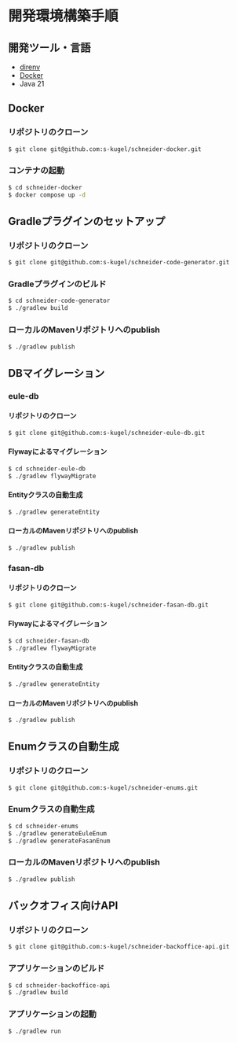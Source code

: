 # 開発環境構築手順

## 開発ツール・言語

- [direnv](https://github.com/direnv/direnv)
- [Docker](https://www.docker.com/ja-jp/products/docker-desktop/)
- Java 21

## Docker

### リポジトリのクローン

```sh
$ git clone git@github.com:s-kugel/schneider-docker.git
```

### コンテナの起動

```sh
$ cd schneider-docker
$ docker compose up -d
```

## Gradleプラグインのセットアップ

### リポジトリのクローン

```sh
$ git clone git@github.com:s-kugel/schneider-code-generator.git
```

### Gradleプラグインのビルド

```sh
$ cd schneider-code-generator
$ ./gradlew build
```

### ローカルのMavenリポジトリへのpublish

```sh
$ ./gradlew publish
```

## DBマイグレーション

### eule-db

#### リポジトリのクローン

```sh
$ git clone git@github.com:s-kugel/schneider-eule-db.git
```

#### Flywayによるマイグレーション

```sh
$ cd schneider-eule-db
$ ./gradlew flywayMigrate
```

#### Entityクラスの自動生成

```sh
$ ./gradlew generateEntity
```

#### ローカルのMavenリポジトリへのpublish

```sh
$ ./gradlew publish
```

### fasan-db

#### リポジトリのクローン

```sh
$ git clone git@github.com:s-kugel/schneider-fasan-db.git
```

#### Flywayによるマイグレーション

```sh
$ cd schneider-fasan-db
$ ./gradlew flywayMigrate
```

#### Entityクラスの自動生成

```sh
$ ./gradlew generateEntity
```

#### ローカルのMavenリポジトリへのpublish

```sh
$ ./gradlew publish
```

## Enumクラスの自動生成

### リポジトリのクローン

```sh
$ git clone git@github.com:s-kugel/schneider-enums.git
```

### Enumクラスの自動生成

```sh
$ cd schneider-enums
$ ./gradlew generateEuleEnum
$ ./gradlew generateFasanEnum
```

### ローカルのMavenリポジトリへのpublish

```sh
$ ./gradlew publish
```

## バックオフィス向けAPI

### リポジトリのクローン

```sh
$ git clone git@github.com:s-kugel/schneider-backoffice-api.git
```

### アプリケーションのビルド

```sh
$ cd schneider-backoffice-api
$ ./gradlew build
```

### アプリケーションの起動

```sh
$ ./gradlew run
```
